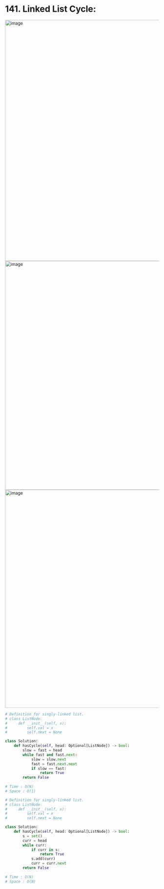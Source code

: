 # 141. Linked List Cycle:


<img width="789" alt="image" src="https://github.com/jatinbhutka/LeetCode-2022/assets/35987583/8bbc7886-17cd-4fe2-a0c9-396acbea84ba">
<img width="749" alt="image" src="https://github.com/jatinbhutka/LeetCode-2022/assets/35987583/c2721f58-f0c5-4962-810c-b3696e6dc2b2">
<img width="714" alt="image" src="https://github.com/jatinbhutka/LeetCode-2022/assets/35987583/9567aaf2-8b8c-4275-8e71-ead7959e505b">



```python
# Definition for singly-linked list.
# class ListNode:
#     def __init__(self, x):
#         self.val = x
#         self.next = None

class Solution:
    def hasCycle(self, head: Optional[ListNode]) -> bool:
        slow = fast = head
        while fast and fast.next:
            slow = slow.next
            fast = fast.next.next
            if slow == fast:
                return True
        return False
 
# Time : O(N)
# Space : O(1)
```


```python
# Definition for singly-linked list.
# class ListNode:
#     def __init__(self, x):
#         self.val = x
#         self.next = None

class Solution:
    def hasCycle(self, head: Optional[ListNode]) -> bool:
        s = set()
        curr = head
        while curr:
            if curr in s:
                return True
            s.add(curr)
            curr = curr.next
        return False
      
# Time : O(N)
# Space : O(N)  
```
